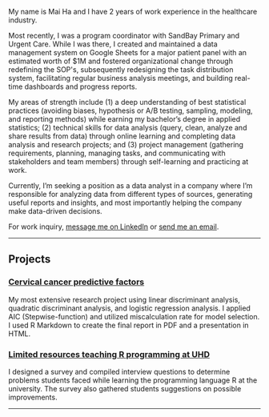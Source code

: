 My name is Mai Ha and I have 2 years of work experience in the healthcare industry.

Most recently, I was a program coordinator with SandBay Primary and Urgent Care. While I was there, I created and maintained a data management system on Google Sheets for a major patient panel with an estimated worth of $1M and fostered organizational change through redefining the SOP's, subsequently redesigning the task distribution system, facilitating regular business analysis meetings, and building real-time dashboards and progress reports.

My areas of strength include 
(1) a deep understanding of best statistical practices (avoiding biases, hypothesis or A/B testing, sampling, modeling, and reporting methods) while earning my bachelor’s degree in applied statistics;
(2) technical skills for data analysis (query, clean, analyze and share results from data) through online learning and completing data analysis and research projects; and
(3) project management (gathering requirements, planning, managing tasks, and communicating with stakeholders and team members) through self-learning and practicing at work.

Currently, I’m seeking a position as a data analyst in a company where I’m responsible for analyzing data from different types of sources, generating useful reports and insights, and most importantly helping the company make data-driven decisions.

For work inquiry, <a href="https://www.linkedin.com/in/maiqhadata/" target="_blank">message me on LinkedIn</a> or <a href="mailto:maiqhadata@gmail.com">send me an email</a>.

---

## Projects

### [Cervical cancer predictive factors](http://maiqha.github.io/cervical-cancer-factors-with-R/)
My most extensive research project using linear discriminant analysis, quadratic discriminant analysis, and logistic regression analysis. I applied AIC (Stepwise-function) and utilized miscalculation rate for model selection. I used R Markdown to create the final report in PDF and a presentation in HTML.

### [Limited resources teaching R programming at UHD](http://maiqha.github.io/limited-resources-teaching-r-programming-at-uhd/)
I designed a survey and compiled interview questions to determine problems students faced while learning the programming language R at the university. The survey also gathered students suggestions on possible improvements.

---
